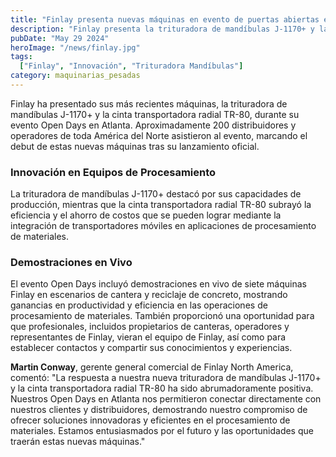 ```yaml
---
title: "Finlay presenta nuevas máquinas en evento de puertas abiertas en Atlanta"
description: "Finlay presenta la trituradora de mandíbulas J-1170+ y la cinta transportadora radial TR-80 en su evento Open Days en Atlanta"
pubDate: "May 29 2024"
heroImage: "/news/finlay.jpg"
tags:
  ["Finlay", "Innovación", "Trituradora Mandíbulas"]
category: maquinarias_pesadas
---
```

Finlay ha presentado sus más recientes máquinas, la trituradora de mandíbulas J-1170+ y la cinta transportadora radial TR-80, durante su evento Open Days en Atlanta. Aproximadamente 200 distribuidores y operadores de toda América del Norte asistieron al evento, marcando el debut de estas nuevas máquinas tras su lanzamiento oficial.
### Innovación en Equipos de Procesamiento
La trituradora de mandíbulas J-1170+ destacó por sus capacidades de producción, mientras que la cinta transportadora radial TR-80 subrayó la eficiencia y el ahorro de costos que se pueden lograr mediante la integración de transportadores móviles en aplicaciones de procesamiento de materiales.
### Demostraciones en Vivo
El evento Open Days incluyó demostraciones en vivo de siete máquinas Finlay en escenarios de cantera y reciclaje de concreto, mostrando ganancias en productividad y eficiencia en las operaciones de procesamiento de materiales. También proporcionó una oportunidad para que profesionales, incluidos propietarios de canteras, operadores y representantes de Finlay, vieran el equipo de Finlay, así como para establecer contactos y compartir sus conocimientos y experiencias.

**Martin Conway**, gerente general comercial de Finlay North America, comentó: "La respuesta a nuestra nueva trituradora de mandíbulas J-1170+ y la cinta transportadora radial TR-80 ha sido abrumadoramente positiva. Nuestros Open Days en Atlanta nos permitieron conectar directamente con nuestros clientes y distribuidores, demostrando nuestro compromiso de ofrecer soluciones innovadoras y eficientes en el procesamiento de materiales. Estamos entusiasmados por el futuro y las oportunidades que traerán estas nuevas máquinas."
